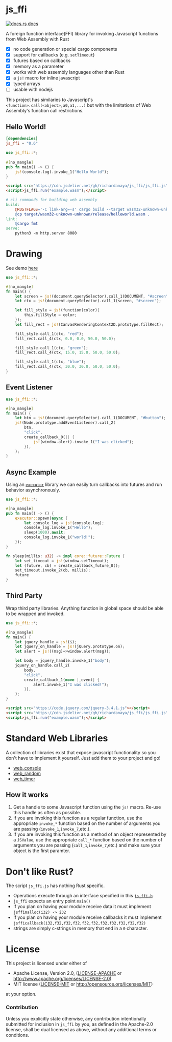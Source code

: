 # js_ffi

<a href="https://docs.rs/js_ffi"><img src="https://img.shields.io/badge/docs-latest-blue.svg?style=flat-square" alt="docs.rs docs" /></a>

A foreign function interface(FFI) library for invoking Javascript functions from Web Assembly with Rust

- [x] no code generation or special cargo components
- [x] support for callbacks (e.g. `setTimeout`)
- [x] futures based on callbacks
- [x] memory as a parameter
- [x] works with web assembly languages other than Rust
- [x] a `js!` macro for inline javascript
- [x] typed arrays
- [ ] usable with nodejs

This project has similaries to Javascript's `<function>.call(<object>,a0,a1,...)` but with the limitations of Web Assembly's function call restrictions.

## Hello World!
```toml
[dependencies]
js_ffi = "0.6"
```
```rust
use js_ffi::*;
​
#[no_mangle]
pub fn main() -> () {
    js!(console.log).invoke_1("Hello World");
}
```
```html
<script src="https://cdn.jsdelivr.net/gh/richardanaya/js_ffi/js_ffi.js"></script>
<script>js_ffi.run("example.wasm");</script>
```
```makefile
# cli commands for building web assembly
build:
	@RUSTFLAGS='-C link-arg=-s' cargo build --target wasm32-unknown-unknown --release
	@cp target/wasm32-unknown-unknown/release/helloworld.wasm .
lint:
	@cargo fmt
serve:
	python3 -m http.server 8080
```


# Drawing

See demo [here](https://richardanaya.github.io/js_ffi/examples/canvas/)

```rust
use js_ffi::*;

#[no_mangle]
fn main() {
    let screen = js!(document.querySelector).call_1(DOCUMENT, "#screen");
    let ctx = js!(document.querySelector).call_1(screen, "#screen");

    let fill_style = js!(function(color){
        this.fillStyle = color;
    });
    let fill_rect = js!(CanvasRenderingContext2D.prototype.fillRect);

    fill_style.call_1(ctx, "red");
    fill_rect.call_4(ctx, 0.0, 0.0, 50.0, 50.0);

    fill_style.call_1(ctx, "green");
    fill_rect.call_4(ctx, 15.0, 15.0, 50.0, 50.0);

    fill_style.call_1(ctx, "blue");
    fill_rect.call_4(ctx, 30.0, 30.0, 50.0, 50.0);
}
```

## Event Listener

```rust
use js_ffi::*;

#[no_mangle]
fn main() {
    let btn = js!(document.querySelector).call_1(DOCUMENT, "#button");
    js!(Node.prototype.addEventListener).call_2(
        btn,
        "click",
        create_callback_0(|| {
            js!(window.alert).invoke_1("I was clicked");
        }),
    );
}
```

## Async Example

Using an [`executor`](https://www.github.com/richardanaya/executor) library we can easily turn callbacks into futures and run behavior asynchronously.

```rust
use js_ffi::*;

#[no_mangle]
pub fn main() -> () {
    executor::spawn(async {
        let console_log = js!(console.log);
        console_log.invoke_1("Hello");
        sleep(1000).await;
        console_log.invoke_1("world!");
    });
}

fn sleep(millis: u32) -> impl core::future::Future {
    let set_timeout = js!(window.setTimeout);
    let (future, cb) = create_callback_future_0();
    set_timeout.invoke_2(cb, millis);
    future
}
```

## Third Party

Wrap third party libraries. Anything function in global space should be able to be wrapped and invoked.

```rust
use js_ffi::*;

#[no_mangle]
fn main() {
    let jquery_handle = js!($);
    let jquery_on_handle = js!(jQuery.prototype.on);
    let alert = js!((msg)=>window.alert(msg));

    let body = jquery_handle.invoke_1("body");
    jquery_on_handle.call_2(
        body,
        "click",
        create_callback_1(move |_event| {
            alert.invoke_1("I was clicked!");
        }),
    );
}
```

```html
<script src="https://code.jquery.com/jquery-3.4.1.js"></script>
<script src="https://cdn.jsdelivr.net/gh/richardanaya/js_ffi/js_ffi.js"></script>
<script>js_ffi.run("example.wasm");</script>
```

# Standard Web Libraries

A collection of libraries exist that expose javascript functionality so you don't have to implement it yourself. Just add them to your project and go!

* [web_console](https://github.com/richardanaya/web_console)
* [web_random](https://github.com/richardanaya/web_random)
* [web_timer](https://github.com/richardanaya/web_timer)


## How it works

1. Get a handle to some Javascript function using the `js!` macro. Re-use this handle as often as possible.
2. If you are invoking this function as a regular function, use the appropriate `invoke_*` function based on the number of arguments you are passing (`invoke_1`,`invoke_7`,etc.).
3. If you are invoking this function as a method of an object represented by a `JSValue`, use the appropriate `call_*` function based on the number of arguments you are passing (`call_1`,`invoke_7`,etc.) and make sure your object is the first paramter.


# Don't like Rust?

The script `js_ffi.js` has nothing Rust specific.  

* Operations execute through an interface specified in this [`js_ffi.h`](https://github.com/richardanaya/js_ffi/blob/master/js_ffi.h)
* `js_ffi` expects an entry point `main()`
* If you plan on having your module receive data it must implement `jsffimalloc(i32) -> i32`
* If you plan on having your module receive callbacks it must implement `jsfficallback(i32,f32,f32,f32,f32,f32,f32,f32,f32,f32,f32)`
* strings are simply c-strings in memory that end in a `0` character.

# License

This project is licensed under either of

 * Apache License, Version 2.0, ([LICENSE-APACHE](LICENSE-APACHE) or
   http://www.apache.org/licenses/LICENSE-2.0)
 * MIT license ([LICENSE-MIT](LICENSE-MIT) or
   http://opensource.org/licenses/MIT)

at your option.

### Contribution

Unless you explicitly state otherwise, any contribution intentionally submitted
for inclusion in `js_ffi` by you, as defined in the Apache-2.0 license, shall be
dual licensed as above, without any additional terms or conditions.
